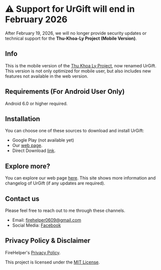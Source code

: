 # ⚠️ Support for UrGift will end in February 2026

After February 19, 2026, we will no longer provide security updates or technical support for the **Thu-Khoa-Ly Project (Mobile Version)**.

## Info
This is the mobile version of the [Thu Khoa Ly Project](https://github.com/DatIT-026/thu-khoa-ly), now renamed UrGift. This version is not only optimized for mobile user, but also includes new features not available in the web version.

## Requirements (For Android User Only)
Android 6.0 or higher required.

## Installation
You can choose one of these sources to download and install UrGift:

- Google Play (not available yet)
- Our [web page](https://datit-026.github.io/DatIT/Blog/2025/urgift-app/urgift).
- Direct Download [link](https://objects.githubusercontent.com/github-production-release-asset-2e65be/929424530/536bc1c8-a9a3-4cef-a910-a2ab57233e7f?X-Amz-Algorithm=AWS4-HMAC-SHA256&X-Amz-Credential=releaseassetproduction%2F20250210%2Fus-east-1%2Fs3%2Faws4_request&X-Amz-Date=20250210T152733Z&X-Amz-Expires=300&X-Amz-Signature=c8ee9320bc8b628b3567b04c1823f5524a17da97b6b1711687a5723b788b01e8&X-Amz-SignedHeaders=host&response-content-disposition=attachment%3B%20filename%3DUrGift.apk&response-content-type=application%2Fvnd.android.package-archive).


## Explore more?
You can explore our web page [here](https://datit-026.github.io/DatIT/Blog/2025/urgift-app/urgift). This site shows more information and changelog of UrGift (if any updates are required).

## Contact us
Please feel free to reach out to me through these channels.

- Email: firehelper0609@gmail.com
- Social Media: [Facebook](https://www.facebook.com/hanguyentiendat2006)

## Privacy Policy & Disclaimer
FireHelper's [Privacy Policy](https://datit-026.github.io/DatIT/support/privacy).

This project is licensed under the [MIT License](LICENSE).

